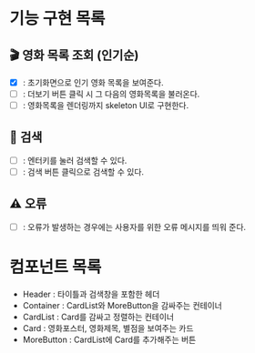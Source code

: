 # 기능 구현 목록

## 🎬 영화 목록 조회 (인기순)

- [x] : 초기화면으로 인기 영화 목록을 보여준다.
- [ ] : 더보기 버튼 클릭 시 그 다음의 영화목록을 불러온다.
- [ ] : 영화목록을 렌더링까지 skeleton UI로 구현한다.

## 🔎 검색

- [ ] : 엔터키를 눌러 검색할 수 있다.
- [ ] : 검색 버튼 클릭으로 검색할 수 있다.

## ⚠️ 오류

- [ ] : 오류가 발생하는 경우에는 사용자를 위한 오류 메시지를 띄워 준다.

# 컴포넌트 목록

- Header : 타이틀과 검색창을 포함한 헤더
- Container : CardList와 MoreButton을 감싸주는 컨테이너
- CardList : Card를 감싸고 정렬하는 컨테이너
- Card : 영화포스터, 영화제목, 별점을 보여주는 카드
- MoreButton : CardList에 Card를 추가해주는 버튼
